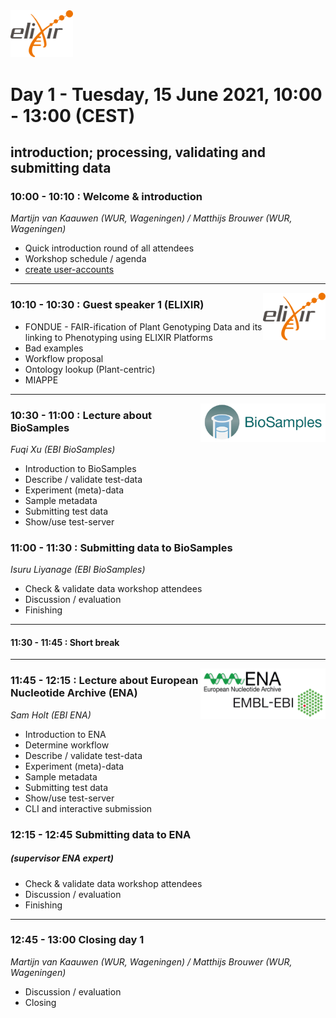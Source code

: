 
<img src="images/logo_elixir.png" width="100">

# Day 1 - Tuesday, 15 June 2021, 10:00 - 13:00 (CEST)
## introduction; processing, validating and submitting data


### 10:00 - 10:10 : Welcome & introduction
*Martijn van Kaauwen (WUR, Wageningen) / Matthijs Brouwer (WUR, Wageningen)*
- Quick introduction round of all attendees
- Workshop schedule / agenda
- [create user-accounts](https://ena-docs.readthedocs.io/en/latest/submit/general-guide/registration.html)

---

<img align="right" src="images/logo_elixir.png" width="100">

### 10:10 - 10:30 : Guest speaker 1 (__ELIXIR__)
- FONDUE - FAIR-ification of Plant Genotyping Data and its linking to Phenotyping using ELIXIR Platforms
- Bad examples
- Workflow proposal
- Ontology lookup (Plant-centric)
- MIAPPE

---

<img align="right" src="images/BioSamples.png" width="200">

### 10:30 - 11:00 : Lecture about __BioSamples__
*Fuqi Xu (EBI BioSamples)*
- Introduction to BioSamples
- Describe / validate test-data
- Experiment (meta)-data
- Sample metadata
- Submitting test data
- Show/use test-server 

### 11:00 - 11:30 : Submitting data to __BioSamples__
*Isuru Liyanage (EBI BioSamples)*
- Check & validate data workshop attendees
- Discussion / evaluation
- Finishing

---

#### 11:30 - 11:45 : Short break

---

<img align="right" src="images/embl_ebi.png" width="200">

###  11:45 - 12:15 : Lecture about __European Nucleotide Archive__ (__ENA__)
*Sam Holt (EBI ENA)*
- Introduction to ENA
- Determine workflow
- Describe / validate test-data 
- Experiment (meta)-data
- Sample metadata
- Submitting test data
- Show/use test-server 
- CLI and interactive submission

### 12:15 - 12:45 Submitting data to __ENA__
##### (_supervisor ENA expert_)
- Check & validate data workshop attendees
- Discussion / evaluation
- Finishing 

---

### 12:45 - 13:00 Closing day 1
*Martijn van Kaauwen (WUR, Wageningen) / Matthijs Brouwer (WUR, Wageningen)*
* Discussion / evaluation
* Closing
